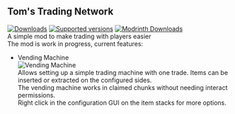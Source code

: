 ## Tom's Trading Network
[![Downloads](https://cf.way2muchnoise.eu/full_854496_downloads.svg)](https://www.curseforge.com/minecraft/mc-mods/toms-trading-network) [![Supported versions](https://cf.way2muchnoise.eu/versions/854496.svg)](https://www.curseforge.com/minecraft/mc-mods/toms-trading-network) [![Modrinth Downloads](https://img.shields.io/modrinth/dt/x5iQ3NM5?color=30b27c&label=Modrinth%20Downloads&logo=modrinth)](https://modrinth.com/mod/x5iQ3NM5)  
A simple mod to make trading with players easier  
The mod is work in progress, current features:  
- Vending Machine  
![Vending Machine](https://cdn.modrinth.com/data/x5iQ3NM5/images/5c7d5e6da7351600866a6bf72585d107a80666a6.gif)  
Allows setting up a simple trading machine with one trade. Items can be inserted or extracted on the configured sides.  
The vending machine works in claimed chunks without needing interact permissions.  
Right click in the configuration GUI on the item stacks for more options.
